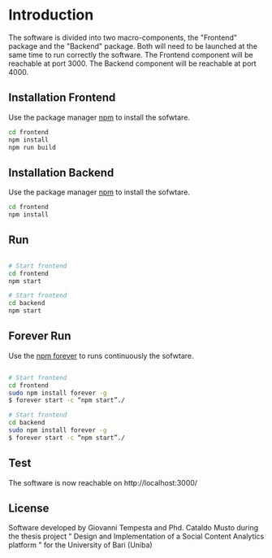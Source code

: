 # Introduction

The software is divided into two macro-components, the "Frontend" package and the "Backend" package. Both will need to be launched at the same time to run correctly the software.
The Frontend component will be reachable at port 3000. The Backend component will be reachable at port 4000.

## Installation Frontend

Use the package manager [npm](https://www.npmjs.com/) to install the sofwtare.

```bash
cd frontend 
npm install
npm run build
```

## Installation Backend

Use the package manager [npm](https://www.npmjs.com/) to install the sofwtare.

```bash
cd frontend 
npm install

```

## Run

```bash

# Start frontend 
cd frontend
npm start 

# Start frontend 
cd backend
npm start 

```

## Forever Run
Use the [npm forever](https://www.npmjs.com/package/forever) to runs continuously the sofwtare.
```bash

# Start frontend 
cd frontend
sudo npm install forever -g
$ forever start -c “npm start”./

# Start frontend 
cd backend
sudo npm install forever -g
$ forever start -c “npm start”./

```

## Test
The software is now reachable on http://localhost:3000/

## License
Software developed by Giovanni Tempesta and Phd. Cataldo Musto during the thesis project "
Design and Implementation of a Social Content Analytics platform " for the University of Bari (Uniba)